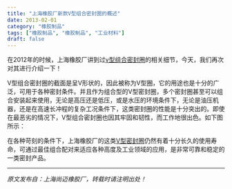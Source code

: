 ```yaml
---
title: "上海橡胶厂新款V型组合密封圈的概述"
date: 2013-02-01
category: "橡胶制品"
tags: ["橡胶制品", "橡胶制品", "工业材料"]
draft: false
---
```


在2012年的时候，上海橡胶厂讲到过[v型组合密封圈](http://www.smpolymer.com/xiangjiaozhipin/130/)的相关细节，今天，我们再次对其进行介绍一下！

V型组合密封圈的截面是呈V形状的，因此被称为V型圈，它的用途也是十分的广泛，可用于各种密封条件。并且作为组合型的V型密封圈，多个密封圈甚至可以组合安装起来使用，无论是高压还是低压，或是水压的环境条件下，无论是油压机器，还是在高速长冲程的复杂工况条件下，这类密封圈的性能是十分突出的。即使在最恶劣的情况下，V型组合密封圈也因其牢固和韧性，而工作地很出色。如下图所示：

在各种苛刻的条件下，上海橡胶厂的这类[V型密封圈](http://www.smpolymer.com/)仍然有着十分长久的使用寿命，可通过最佳组合配对来适应各种高度及工业领域的应用，是非常可靠和稳定的一类密封产品。

---

*原文发布自：上海尚迈橡胶厂，转载时请注明出处！*
